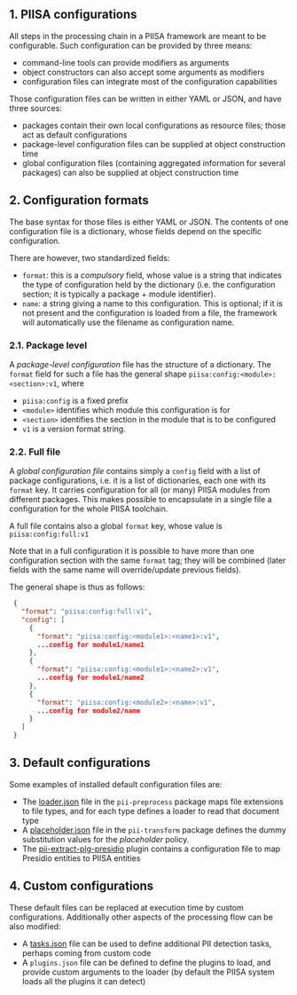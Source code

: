 ## 1. PIISA configurations

All steps in the processing chain in a PIISA framework are meant to be
configurable. Such configuration can be provided by three means:

 * command-line tools can provide modifiers as arguments
 * object constructors can also accept some arguments as modifiers
 * configuration files can integrate most of the configuration capabilities

Those configuration files can be written in either YAML or JSON, and have
three sources:

 * packages contain their own local configurations as resource files; those act
   as default configurations
 * package-level configuration files can be supplied at object construction time
 * global configuration files (containing aggregated information for several
   packages) can also be supplied at object construction time


## 2. Configuration formats

The base syntax for those files is either YAML or JSON. The contents of one
configuration file is a dictionary, whose fields depend on the specific
configuration.

There are however, two standardized fields:

 * `format`: this is a *compulsory* field, whose value is a string that
   indicates the type of configuration held by the dictionary (i.e. the
   configuration section; it is typically a package + module identifier).
 * `name`: a string giving a name to this configuration. This is optional;
   if it is not present and the configuration is loaded from a file, the
   framework will automatically use the filename as configuration name.


### 2.1. Package level

A _package-level configuration_ file has the structure of a dictionary. The
`format` field for such a file has the general shape 
`piisa:config:<module>:<section>:v1`, where

 * `piisa:config` is a fixed prefix
 * `<module>` identifies which module this configuration is for
 * `<section>` identifies the section in the module that is to be configured
 * `v1` is a version format string.

   
### 2.2. Full file

A _global configuration file_ contains simply a `config` field with a list
of package configurations, i.e. it is a list of dictionaries, each one with its
`format` key. It carries configuration for all (or many) PIISA modules from
different packages. This makes possible to encapsulate in a single file
a configuration for the whole PIISA toolchain.

A full file contains also a global `format` key, whose value is
`piisa:config:full:v1`

Note that in a full configuration it is possible to have more than one
configuration section with the same `format` tag; they will be combined (later
fields with the same name will override/update previous fields).

The general shape is thus as follows:


```JSON
 {
   "format": "piisa:config:full:v1",
   "config": [
     {
       "format": "piisa:config:<module1>:<name1>:v1",
       ...config for module1/name1
     },
	 {
       "format": "piisa:config:<module1>:<name2>:v1",
       ...config for module1/name2
     },
	 {
       "format": "piisa:config:<module2>:<name>:v1",
       ...config for module2/name
     }
   ]
 }
```



## 3. Default configurations

Some examples of installed default configuration files are:

* The [loader.json] file in the `pii-preprocess` package maps file extensions
  to file types, and for each type defines a loader to read that document type
* A [placeholder.json] file in the `pii-transform` package defines the dummy
  substitution values for the _placeholder_ policy.
* The [pii-extract-plg-presidio] plugin contains a configuration file to map
  Presidio entities to PIISA entities


## 4. Custom configurations

These default files can be replaced at execution time by custom configurations.
Additionally other aspects of the processing flow can be also modified:

* A [tasks.json] file can be used to define additional PII detection tasks, perhaps
  coming from custom code
* A `plugins.json` file can be defined to define the plugins to load, and provide
  custom arguments to the loader (by default the PIISA system loads all the plugins it
  can detect)


[loader.json]: https://github.com/piisa/pii-preprocess/blob/main/src/pii_preprocess/resources/doc-loader.json
[placeholder.json]: https://github.com/piisa/pii-transform/blob/main/src/pii_transform/resources/placeholder.json
[tasks.json]: https://github.com/piisa/pii-extract-base/blob/main/test/data/tasklist-example.json
[pii-extract-plg-presidio]: https://github.com/piisa/pii-extract-plg-presidio/blob/main/src/pii_extract_plg_presidio/resources/plugin-config.json
